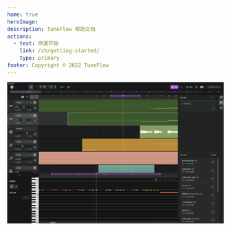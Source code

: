 ```yaml
---
home: true
heroImage:
description: TuneFlow 帮助文档
actions:
  - text: 快速开始
    link: /zh/getting-started/
    type: primary
footer: Copyright © 2022 TuneFlow
---
```


![TuneFlow](./images/hero_screenshot_zh.png)
